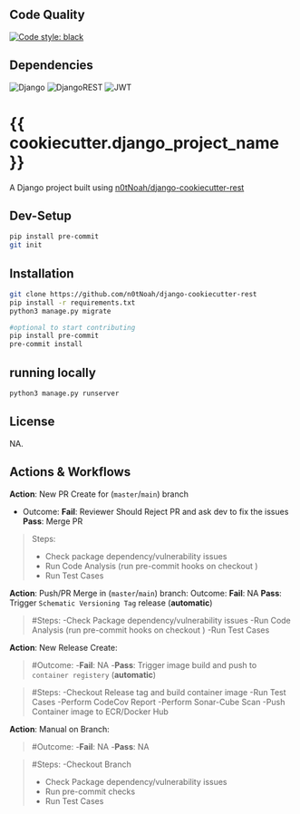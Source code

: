 
## Code Quality
[![Code style: black](https://img.shields.io/badge/code%20style-black-000000.svg)](https://github.com/ambv/black)


## Dependencies

![Django](https://img.shields.io/badge/django-%23092E20.svg?style=for-the-badge&logo=django&logoColor=white)
![DjangoREST](https://img.shields.io/badge/DJANGO-REST-ff1709?style=for-the-badge&logo=django&logoColor=white&color=ff1709&labelColor=gray)
![JWT](https://img.shields.io/badge/JWT-black?style=for-the-badge&logo=JSON%20web%20tokens)

# {{ cookiecutter.django_project_name }}
A Django project built using [n0tNoah/django-cookiecutter-rest](https://github.com/n0tNoah/django-cookiecutter-rest)

## Dev-Setup
```bash
pip install pre-commit
git init

```


## Installation

```bash
git clone https://github.com/n0tNoah/django-cookiecutter-rest
pip install -r requirements.txt
python3 manage.py migrate

#optional to start contributing
pip install pre-commit
pre-commit install

```

## running locally

```bash
python3 manage.py runserver
```

## License
NA.


## Actions & Workflows

**Action**: New PR Create for (`master`/`main`) branch
- Outcome:
 **Fail**: Reviewer Should Reject PR and ask dev to fix the issues
 **Pass**: Merge PR

>Steps:
>- Check package dependency/vulnerability issues 
>- Run Code Analysis (run pre-commit hooks on checkout )
>- Run Test Cases

**Action**: Push/PR Merge in (`master`/`main`) branch:
Outcome:
**Fail**: NA
**Pass**: Trigger `Schematic Versioning Tag` release (**automatic**)

> #Steps:
> -Check Package dependency/vulnerability issues
> -Run Code Analysis (run pre-commit hooks on checkout )
> -Run Test Cases

**Action**: New Release Create:
> #Outcome:
> -**Fail**: NA
> -**Pass**: Trigger image build and push to `container registery` (**automatic**)

> #Steps:
> -Checkout Release tag and build container image
> -Run Test Cases
> -Perform CodeCov Report
> -Perform Sonar-Cube Scan
> -Push Container image to ECR/Docker Hub

**Action**: Manual on Branch:
> #Outcome:
> -**Fail**: NA
> -**Pass**: NA

> #Steps:
> -Checkout Branch
> - Check Package dependency/vulnerability issues
> - Run pre-commit checks
> - Run Test Cases




